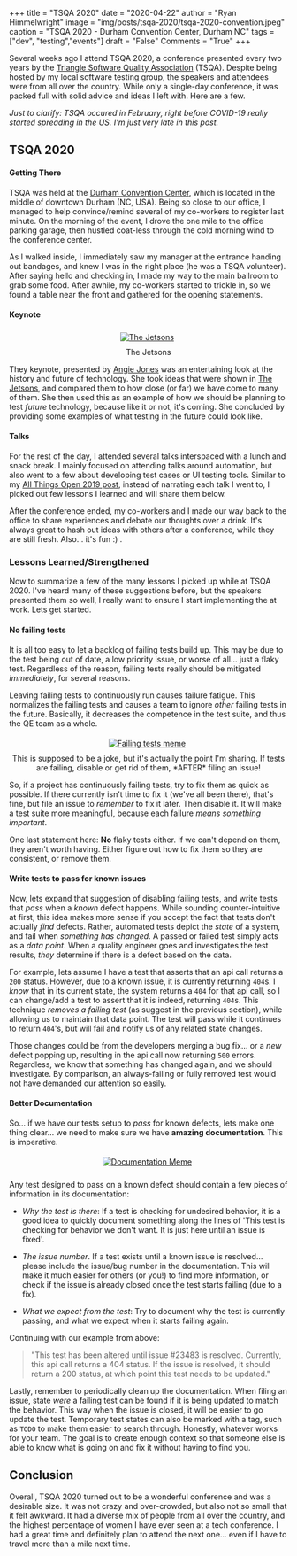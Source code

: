 +++
title  = "TSQA 2020"
date   = "2020-04-22"
author = "Ryan Himmelwright"
image  = "img/posts/tsqa-2020/tsqa-2020-convention.jpeg"
caption = "TSQA 2020 - Durham Convention Center, Durham NC"
tags   = ["dev", "testing","events"]
draft  = "False"
Comments = "True"
+++

Several weeks ago I attend TSQA 2020, a conference presented every two years by
the [Triangle Software Quality Association](https://tsqa.org) (TSQA). Despite
being hosted by my local software testing group, the speakers and
attendees were from all over the country. While only a single-day conference,
it was packed full with solid advice and ideas I left with. Here are a few.

<!--more-->

*Just to clarify: TSQA occured in February, right before COVID-19 really started spreading
in the US. I'm just very late in this post.*

## TSQA 2020

#### Getting There

TSQA was held at the [Durham Convention
Center](https://www.durhamconventioncenter.com), which is located in the middle
of downtown Durham (NC, USA). Being so close to our office, I managed to help
convince/remind several of my co-workers to register last minute. On the
morning of the event, I drove the one mile to the office parking garage, then
hustled coat-less through the cold morning wind to the conference center.

As I walked inside, I immediately saw my manager at the entrance handing out
bandages, and knew I was in the right place (he was a TSQA volunteer).  After
saying hello and checking in, I made my way to the main ballroom to grab some
food. After awhile, my co-workers started to trickle in, so we found a table
near the front and gathered for the opening statements.

#### Keynote

<center>
<a href="/img/posts/tsqa-2020/the_jetsons.jpg">
<img alt="The Jetsons" src="/img/posts/tsqa-2020/the_jetsons.jpg" style="max-width: 100%; padding: 5px 15px 10px 10px"/></a>
<div class="caption">The Jetsons</div>
</center>

They keynote, presented by [Angie Jones](http://angiejones.tech) was an
entertaining look at the history and future of technology. She took ideas that
were shown in [The Jetsons](https://en.wikipedia.org/wiki/The_Jetsons), and
compared them to how close (or far) we have come to many of them. She then used
this as an example of how we should be planning to test *future* technology,
because like it or not, it's coming. She concluded by providing some examples
of what testing in the future could look like.

#### Talks

For the rest of the day, I attended several talks interspaced with a lunch and
snack break. I mainly focused on attending talks around automation, but also
went to a few about developing test cases or UI testing tools. Similar to my
[All Things Open 2019 post](/post/ato2019/), instead of narrating each talk I
went to, I picked out few lessons I learned and will share them below.

After the conference ended, my co-workers and I made our way back to the office
to share experiences and debate our thoughts over a drink.  It's always great
to hash out ideas with others after a conference, while they are still fresh.
Also... it's fun :) .


### Lessons Learned/Strengthened

Now to summarize a few of the many lessons I picked up while at TSQA 2020. I've
heard many of these suggestions before, but the speakers presented them so
well, I really want to ensure I start implementing the at work.  Lets get
started.

#### No failing tests

It is all too easy to let a backlog of failing tests build up. This may be
due to the test being out of date, a low priority issue, or worse of
all... just a flaky test. Regardless of the reason, failing tests really should
be mitigated *immediately*, for several reasons.

Leaving failing tests to continuously run causes failure fatigue. This
normalizes the failing tests and causes a team to ignore *other* failing tests in
the future. Basically, it decreases the competence in the test suite, and thus
the QE team as a whole.

<center>
<a href="/img/posts/tsqa-2020/disable-tests-meme.jpg">
<img alt="Failing tests meme" src="/img/posts/tsqa-2020/disable-tests-meme.jpg" style="max-width: 100%; padding: 5px 15px 10px 10px"/></a>
<div class="caption">This is supposed to be a joke, but it's actually
the point I'm sharing. If tests are failing, disable or get rid of them, *AFTER* filing an
issue! </div>
</center>

So, if a project has continuously failing tests, try to fix them as quick
as possible. If there currently isn't time to fix it (we've all been there),
that's fine, but file an issue to *remember* to fix it later. Then disable it.
It will make a test suite more meaningful, because each failure
*means something important*.

One last statement here: **No** flaky tests either. If we can't depend on them,
they aren't worth having.  Either figure out how to fix them so they are
consistent, or remove them.

#### Write tests to pass for known issues

Now, lets expand that suggestion of disabling failing tests, and write tests
that *pass* when a *known* defect happens. While sounding counter-intuitive at
first, this idea makes more sense if you accept the fact that tests don't
actually *find* defects. Rather, automated tests depict the *state* of a
system, and fail when *something has changed*. A passed or failed test simply
acts as a *data point*. When a quality engineer goes and investigates the test
results, *they* determine if there is a defect based on the data.

For example, lets assume I have a test that asserts that an api call returns a
`200` status. However, due to a known issue, it is currently returning `404`s.
I *know* that in its current state, the system returns a `404` for that api
call, so I can change/add a test to assert that it is indeed, returning `404`s.
This technique *removes a failing test* (as suggest in the previous section),
while allowing us to maintain that data point. The test will pass while it
continues to return `404`'s, but will fail and notify us of any related state
changes.

Those changes could be from the developers merging a bug fix... or a
*new* defect popping up, resulting in the api call now returning `500` errors.
Regardless, we know that something has changed again, and we should investigate. By
comparison, an always-failing or fully removed test would not have demanded our
attention so easily.



#### Better Documentation

So... if we have our tests setup to *pass* for known defects, lets make one
thing clear... we need to make sure we have **amazing documentation**. This is
imperative.

<center>
<a href="/img/posts/tsqa-2020/documentation-meme.png">
<img alt="Documentation Meme" src="/img/posts/tsqa-2020/documentation-meme.png" style="max-width: 100%; padding: 5px 15px 10px 10px"/></a>
</center>

Any test designed to pass on a known defect should contain a few pieces of
information in its documentation:

- *Why the test is there*: If a test is checking for undesired
    behavior, it is a good idea to quickly document something along the lines
    of 'This test is checking for behavior we don't want. It is just here
    until an issue is fixed'.

- *The issue number*. If a test exists until a known issue is resolved...
    please include the issue/bug number in the documentation. This will make it
    much easier for others (or you!) to find more information, or check if the
    issue is already closed once the test starts failing (due to a fix).

- *What we expect from the test*: Try to document why the test is
    currently passing, and what we expect when it starts failing again.

Continuing with our example from above:

>"This test has been altered until issue #23483 is resolved. Currently, this api
>call returns a 404 status. If the issue is resolved, it should return a 200
>status, at which point this test needs to be updated."

Lastly, remember to periodically clean up the documentation.  When filing an
issue, state *were* a failing test can be found if it is being updated to match
the behavior. This way when the issue is closed, it will be easier to go update
the test. Temporary test states can also be marked with a tag, such as `TODO`
to make them easier to search through.  Honestly, whatever works for your team.
The goal is to create enough context so that someone else is able to know what
is going on and fix it without having to find you.


## Conclusion

Overall, TSQA 2020 turned out to be a wonderful conference and was a desirable
size. It was not crazy and over-crowded, but also not so small that it felt
awkward.  It had a diverse mix of people from all over the country, and the
highest percentage of women I have ever seen at a tech conference. I had a
great time and definitely plan to attend the next one...  even if I have to
travel more than a mile next time.
